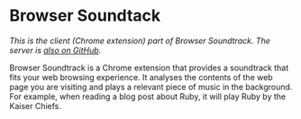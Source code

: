 # Browser Soundtack

*This is the client (Chrome extension) part of Browser Soundtrack. The server is [also on GitHub](https://github.com/penman/browser-soundtrack-server).*

Browser Soundtrack is a Chrome extension that provides a soundtrack that fits your web browsing experience. It analyses the contents of the web page you are visiting and plays a relevant piece of music in the background. For example, when reading a blog post about Ruby, it will play Ruby by the Kaiser Chiefs.
